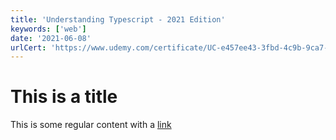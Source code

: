 ```yaml
---
title: 'Understanding Typescript - 2021 Edition'
keywords: ['web']
date: '2021-06-08'
urlCert: 'https://www.udemy.com/certificate/UC-e457ee43-3fbd-4c9b-9ca7-7bcbf2a60e33/'
---
```


# This is a title

This is some regular content with a [link](https://google.com)